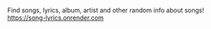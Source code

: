 Find songs, lyrics, album, artist and other random info about songs!
<br>
https://song-lyrics.onrender.com
